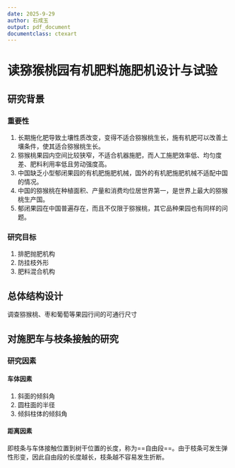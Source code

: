 ```yaml
---
date: 2025-9-29
author: 石成玉
output: pdf_document
documentclass: ctexart
---
```


# 读猕猴桃园有机肥料施肥机设计与试验

## 研究背景

### 重要性

1. 长期施化肥导致土壤性质改变，变得不适合猕猴桃生长，施有机肥可以改善土壤条件，使其适合猕猴桃生长。
1. 猕猴桃果园内空间比较狭窄，不适合机器施肥，而人工施肥效率低、均匀度差、肥料利用率低且劳动强度高。
1. 中国缺乏小型郁闭果园的有机肥施肥机械，国外的有机肥施肥机械不适配中国的情况。
1. 中国的猕猴桃在种植面积、产量和消费均位居世界第一，是世界上最大的猕猴桃生产国。
1. 郁闭果园在中国普遍存在，而且不仅限于猕猴桃，其它品种果园也有同样的问题。

### 研究目标

1. 排肥抛肥机构
1. 防挂枝外形
1. 肥料混合机构

## 总体结构设计

调查猕猴桃、枣和葡萄等果园行间的可通行尺寸

## 对施肥车与枝条接触的研究

### 研究因素

#### 车体因素

1. 斜面的倾斜角
2. 圆柱面的半径
3. 倾斜柱体的倾斜角

#### 距离因素

即枝条与车体接触位置到树干位置的长度，称为==自由段==。由于枝条可发生弹性形变，因此自由段的长度越长，枝条越不容易发生折断。
